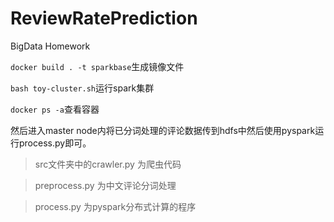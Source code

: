 # ReviewRatePrediction
BigData Homework

`docker build . -t sparkbase`生成镜像文件

`bash toy-cluster.sh`运行spark集群

`docker ps -a`查看容器

然后进入master node内将已分词处理的评论数据传到hdfs中然后使用pyspark运行process.py即可。

> src文件夹中的crawler.py 为爬虫代码

> preprocess.py 为中文评论分词处理

> process.py 为pyspark分布式计算的程序